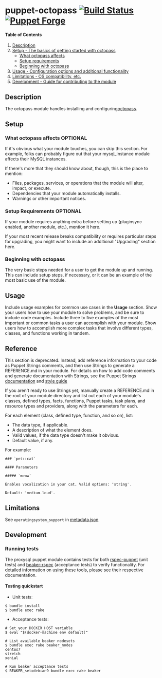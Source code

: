 # puppet-octopass [![Build Status](https://travis-ci.org/hfm/puppet-octopass.svg?branch=master)](https://travis-ci.org/hfm/puppet-octopass) [![Puppet Forge](https://img.shields.io/puppetforge/v/hfm/octopass.svg?style=flat-square)](https://forge.puppetlabs.com/hfm/octopass)

#### Table of Contents

1. [Description](#description)
2. [Setup - The basics of getting started with octopass](#setup)
    * [What octopass affects](#what-octopass-affects)
    * [Setup requirements](#setup-requirements)
    * [Beginning with octopass](#beginning-with-octopass)
3. [Usage - Configuration options and additional functionality](#usage)
4. [Limitations - OS compatibility, etc.](#limitations)
5. [Development - Guide for contributing to the module](#development)

## Description

The octopass module handles installing and configuring[octopass](https://github.com/linyows/octopass).

## Setup

### What octopass affects **OPTIONAL**

If it's obvious what your module touches, you can skip this section. For example, folks can probably figure out that your mysql_instance module affects their MySQL instances.

If there's more that they should know about, though, this is the place to mention:

* Files, packages, services, or operations that the module will alter, impact, or execute.
* Dependencies that your module automatically installs.
* Warnings or other important notices.

### Setup Requirements **OPTIONAL**

If your module requires anything extra before setting up (pluginsync enabled, another module, etc.), mention it here.

If your most recent release breaks compatibility or requires particular steps for upgrading, you might want to include an additional "Upgrading" section here.

### Beginning with octopass

The very basic steps needed for a user to get the module up and running. This can include setup steps, if necessary, or it can be an example of the most basic use of the module.

## Usage

Include usage examples for common use cases in the **Usage** section. Show your users how to use your module to solve problems, and be sure to include code examples. Include three to five examples of the most important or common tasks a user can accomplish with your module. Show users how to accomplish more complex tasks that involve different types, classes, and functions working in tandem.

## Reference

This section is deprecated. Instead, add reference information to your code as Puppet Strings comments, and then use Strings to generate a REFERENCE.md in your module. For details on how to add code comments and generate documentation with Strings, see the Puppet Strings [documentation](https://puppet.com/docs/puppet/latest/puppet_strings.html) and [style guide](https://puppet.com/docs/puppet/latest/puppet_strings_style.html)

If you aren't ready to use Strings yet, manually create a REFERENCE.md in the root of your module directory and list out each of your module's classes, defined types, facts, functions, Puppet tasks, task plans, and resource types and providers, along with the parameters for each.

For each element (class, defined type, function, and so on), list:

  * The data type, if applicable.
  * A description of what the element does.
  * Valid values, if the data type doesn't make it obvious.
  * Default value, if any.

For example:

```
### `pet::cat`

#### Parameters

##### `meow`

Enables vocalization in your cat. Valid options: 'string'.

Default: 'medium-loud'.
```

## Limitations

See `operatingsystem_support` in [metadata.json](./metadata.json)

## Development

### Running tests

The proxysql puppet module contains tests for both [rspec-puppet](http://rspec-puppet.com) (unit tests) and [beaker-rspec](https://github.com/puppetlabs/beaker-rspec) (acceptance tests) to verify functionality. For detailed information on using these tools, please see their respective documentation.

#### Testing quickstart

- Unit tests:

```console
$ bundle install
$ bundle exec rake
```

- Acceptance tests:

```console
# Set your DOCKER_HOST variable
$ eval "$(docker-machine env default)"

# List available beaker nodesets
$ bundle exec rake beaker_nodes
centos7
stretch
xenial

# Run beaker acceptance tests
$ BEAKER_set=debian9 bundle exec rake beaker
```
